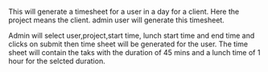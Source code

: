 This will generate a timesheet for a user in a day for a client. Here the project means the client. admin user will generate this timesheet.

Admin will select user,project,start time, lunch start time and end time and clicks on submit then time sheet will be generated for the user. 
The time sheet will contain the taks with the duration of 45 mins and a lunch time of 1 hour for the selcted duration.

